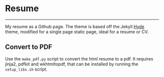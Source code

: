 # Resume
------------------
My resume as a Github page. The theme is based off the Jekyll [Hyde](https://github.com/poole/hyde) theme, modified for a single page static page, ideal for a resume or CV. 

## Convert to PDF
Use the ```make_pdf.py``` script to convert the html resume to a pdf. It requires jinja2, pdfkit and wkhtmltopdf, that can be installed by running the ```setup_libs.sh``` script.
